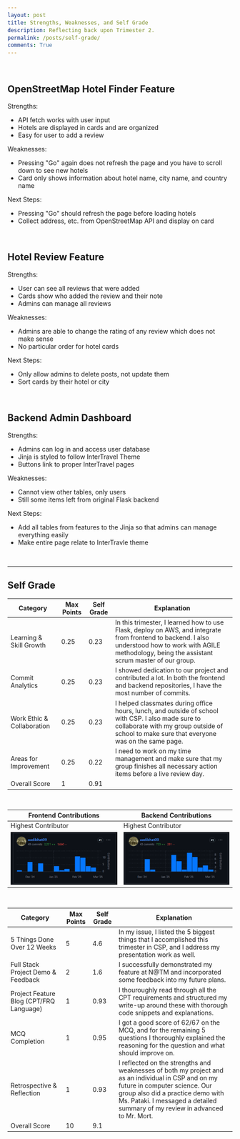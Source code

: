 ```yaml
---
layout: post
title: Strengths, Weaknesses, and Self Grade
description: Reflecting back upon Trimester 2.
permalink: /posts/self-grade/
comments: True
---
```


<br>

## OpenStreetMap Hotel Finder Feature

Strengths:
- API fetch works with user input
- Hotels are displayed in cards and are organized
- Easy for user to add a review

Weaknesses:
- Pressing "Go" again does not refresh the page and you have to scroll down to see new hotels
- Card only shows information about hotel name, city name, and country name

Next Steps:
- Pressing "Go" should refresh the page before loading hotels
- Collect address, etc. from OpenStreetMap API and display on card

<br>

## Hotel Review Feature

Strengths:
- User can see all reviews that were added
- Cards show who added the review and their note
- Admins can manage all reviews

Weaknesses:
- Admins are able to change the rating of any review which does not make sense
- No particular order for hotel cards

Next Steps:
- Only allow admins to delete posts, not update them
- Sort cards by their hotel or city

<br>

## Backend Admin Dashboard

Strengths:
- Admins can log in and access user database
- Jinja is styled to follow InterTravel Theme
- Buttons link to proper InterTravel pages

Weaknesses:
- Cannot view other tables, only users
- Still some items left from original Flask backend

Next Steps:
- Add all tables from features to the Jinja so that admins can manage everything easily
- Make entire page relate to InterTravle theme

<br>
<hr>

## Self Grade

| Category                                    | Max Points | Self Grade | Explanation |
|---------------------------------------------|------------|------------|-------------|
| Learning & Skill Growth            | 0.25          | 0.23        | In this trimester, I learned how to use Flask, deploy on AWS, and integrate from frontend to backend. I also understood how to work with AGILE methodology, being the assistant scrum master of our group. |
| Commit Analytics     | 0.25          | 0.23        | I showed dedication to our project and contributed a lot. In both the frontend and backend repositories, I have the most number of commits. |
| Work Ethic & Collaboration | 0.25          | 0.23        | I helped classmates during office hours, lunch, and outside of school with CSP. I also made sure to collaborate with my group outside of school to make sure that everyone was on the same page. |
| Areas for Improvement                         | 0.25          | 0.22        | I need to work on my time management and make sure that my group finishes all necessary action items before a live review day. |
| Overall Score                           | 1         | 0.91    |  |

<br>

| Frontend Contributions | Backend Contributions |
|------------------------|-----------------------|
| Highest Contributor    | Highest Contributor   |
| ![image](https://github.com/aadibhat09/aadi_2025/blob/main/images/self-grade/frontend.png?raw=true) | ![image](https://github.com/aadibhat09/aadi_2025/blob/main/images/self-grade/backend.png?raw=true) |

<br>

| Category                                    | Max Points | Self Grade | Explanation |
|---------------------------------------------|------------|------------|-------------|
| 5 Things Done Over 12 Weeks            | 5          | 4.6        | In my issue, I listed the 5 biggest things that I accomplished this trimester in CSP, and I address my presentation work as well. |
| Full Stack Project Demo & Feedback     | 2          | 1.6        | I successfully demonstrated my feature at N@TM and incorporated some feedback into my future plans. |
| Project Feature Blog (CPT/FRQ Language) | 1          | 0.93        | I thouroughly read through all the CPT requirements and structured my write-up around these with thorough code snippets and explanations. |
| MCQ Completion                         | 1          | 0.95        | I got a good score of 62/67 on the MCQ, and for the remaining 5 questions I thoroughly explained the reasoning for the question and what  should improve on. |
| Retrospective & Reflection              | 1          | 0.93       | I reflected on the strengths and weaknesses of both my project and as an individual in CSP and on my future in computer science. Our group also did a practice demo with Ms. Pataki. I messaged a detailed summary of my review in advanced to Mr. Mort. |
| Overall Score                           | 10         | 9.1    |  |
